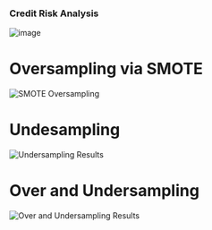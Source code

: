 ### Credit Risk Analysis

 ![image](https://user-images.githubusercontent.com/87907584/144761837-4eed16e5-e643-417e-93e1-3653045f4bee.png)

# Oversampling via SMOTE<br>
![SMOTE Oversampling](https://user-images.githubusercontent.com/87907584/144761709-3d76e8db-bcfe-4878-ada9-e9c6e915c08c.PNG)<br>


# Undesampling<br>
![Undersampling Results](https://user-images.githubusercontent.com/87907584/144761711-1f44523f-28c6-4ec8-bc58-bf7cd9495d63.PNG)<br>


# Over and Undersampling<br>
![Over and Undersampling Results](https://user-images.githubusercontent.com/87907584/144761712-545e2ac5-d357-4921-829e-d9df868585dd.PNG)<br>
